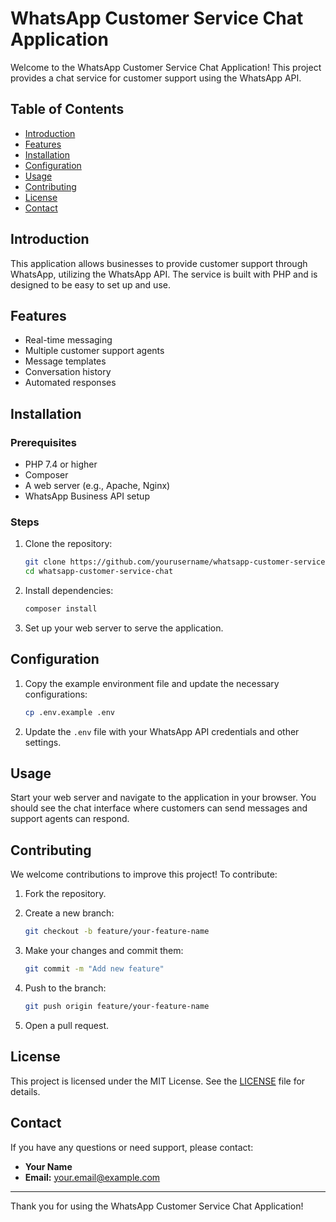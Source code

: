 # WhatsApp Customer Service Chat Application

Welcome to the WhatsApp Customer Service Chat Application! This project provides a chat service for customer support using the WhatsApp API.

## Table of Contents

- [Introduction](#introduction)
- [Features](#features)
- [Installation](#installation)
- [Configuration](#configuration)
- [Usage](#usage)
- [Contributing](#contributing)
- [License](#license)
- [Contact](#contact)

## Introduction

This application allows businesses to provide customer support through WhatsApp, utilizing the WhatsApp API. The service is built with PHP and is designed to be easy to set up and use.

## Features

- Real-time messaging
- Multiple customer support agents
- Message templates
- Conversation history
- Automated responses

## Installation

### Prerequisites

- PHP 7.4 or higher
- Composer
- A web server (e.g., Apache, Nginx)
- WhatsApp Business API setup

### Steps

1. Clone the repository:

    ```sh
    git clone https://github.com/yourusername/whatsapp-customer-service-chat.git
    cd whatsapp-customer-service-chat
    ```

2. Install dependencies:

    ```sh
    composer install
    ```

3. Set up your web server to serve the application.

## Configuration

1. Copy the example environment file and update the necessary configurations:

    ```sh
    cp .env.example .env
    ```

2. Update the `.env` file with your WhatsApp API credentials and other settings.

## Usage

Start your web server and navigate to the application in your browser. You should see the chat interface where customers can send messages and support agents can respond.

## Contributing

We welcome contributions to improve this project! To contribute:

1. Fork the repository.
2. Create a new branch:

    ```sh
    git checkout -b feature/your-feature-name
    ```

3. Make your changes and commit them:

    ```sh
    git commit -m "Add new feature"
    ```

4. Push to the branch:

    ```sh
    git push origin feature/your-feature-name
    ```

5. Open a pull request.

## License

This project is licensed under the MIT License. See the [LICENSE](LICENSE) file for details.

## Contact

If you have any questions or need support, please contact:

- **Your Name**
- **Email:** your.email@example.com

---

Thank you for using the WhatsApp Customer Service Chat Application!
